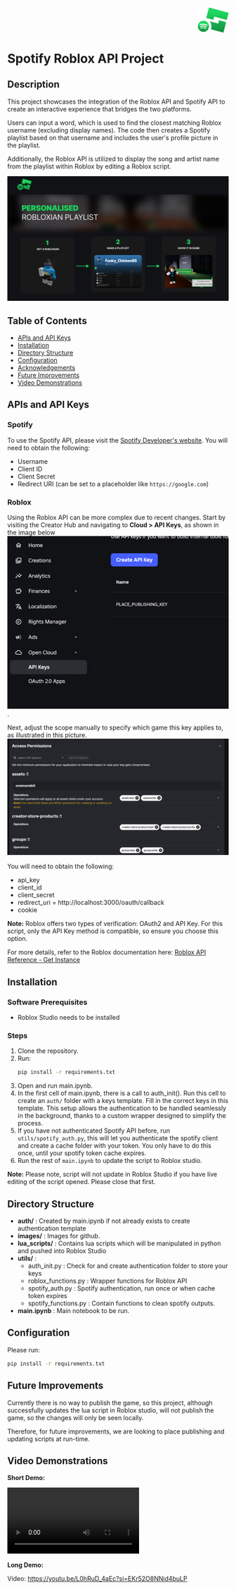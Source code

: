 
<p align="right">
<br/>
  <img src="./images/SpotifyRobloxLogo.png" alt="Project Logo" width="70" />
</p>

# Spotify Roblox API Project

## Description
This project showcases the integration of the Roblox API and Spotify API to create an interactive experience that bridges the two platforms. 

Users can input a word, which is used to find the closest matching Roblox username (excluding display names). The code then creates a Spotify playlist based on that username and includes the user's profile picture in the playlist. 

Additionally, the Roblox API is utilized to display the song and artist name from the playlist within Roblox by editing a Roblox script.


![image](./images/RobloxProposal.png)


## Table of Contents
- [APIs and API Keys](#apis-and-api-keys)
- [Installation](#installation)
- [Directory Structure](#directory-structure)
- [Configuration](#configuration)
- [Acknowledgements](#acknowledgements)
- [Future Improvements](#future-improvements)
- [Video Demonstrations](#video-demonstrations)

## APIs and API Keys

### Spotify
To use the Spotify API, please visit the [Spotify Developer's website](https://developer.spotify.com). You will need to obtain the following:

- Username
- Client ID
- Client Secret
- Redirect URI (can be set to a placeholder like `https://google.com`)

### Roblox
Using the Roblox API can be more complex due to recent changes. Start by visiting the Creator Hub and navigating to **Cloud > API Keys**, as shown in the image below ![image](./images/roblox_api.png).


Next, adjust the scope manually to specify which game this key applies to, as illustrated in this picture. ![image](./images/roblox_api_permissions.png)

You will need to obtain the following:
-  api_key
- client_id
- client_secret 
- redirect_uri = http://localhost:3000/oauth/callback
- cookie 

**Note:** Roblox offers two types of verification: OAuth2 and API Key. For this script, only the API Key method is compatible, so ensure you choose this option.

For more details, refer to the Roblox documentation here: [Roblox API Reference - Get Instance](https://create.roblox.com/docs/cloud/reference/Instance#Get-Instance)


## Installation
### Software Prerequisites
- Roblox Studio needs to be installed

### Steps
1. Clone the repository.
2. Run:
   ```bash
   pip install -r requirements.txt
   ```
3. Open and run main.ipynb.
4. In the first cell of main.ipynb, there is a call to auth_init(). Run this cell to create an `auth/` folder with a keys template. Fill in the correct keys in this template. This setup allows the authentication to be handled seamlessly in the background, thanks to a custom wrapper designed to simplify the process.
5. If you have not authenticated Spotify API before, run `utils/spotify_auth.py`, this will let you authenticate the spotify client and create a cache folder with your token. You only have to do this once, until your spotify token cache expires.
6. Run the rest of `main.ipynb` to update the script to Roblox studio. 

**Note:** Please note, script will not update in Roblox Studio if you have live editing of the script opened. Please close that first.

## Directory Structure
- **auth/** : Created by main.ipynb if not already exists to create authentication template
- **images/** : Images for github.
- **lua_scripts/** : Contains lua scripts which will be manipulated in python and pushed into Roblox Studio
- **utils/** : 
    -   auth_init.py : Check for and create authentication folder to store your keys
    - roblox_functions.py : Wrapper functions for Roblox API
    - spotify_auth.py : Spotify authentication, run once or when cache token expires
    - spotify_functions.py : Contain functions to clean spotify outputs.
- **main.ipynb** : Main notebook to be run.

## Configuration
Please run:
   ```bash
   pip install -r requirements.txt
   ```


## Future Improvements
Currently there is no way to publish the game, so this project, although successfully updates the lua script in Roblox studio, will not publish the game, so the changes will only be seen locally. 

Therefore, for future improvements, we are looking to place publishing and updating scripts at run-time.

## Video Demonstrations

**Short Demo:**

<video src=".\images\ShortFormDemo.mp4"></video>

**Long Demo:**

Video: https://youtu.be/L0hRuD_4aEc?si=EKr52O8NNid4buLP
